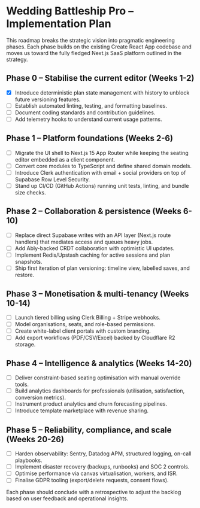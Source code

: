 # Wedding Battleship Pro – Implementation Plan

This roadmap breaks the strategic vision into pragmatic engineering phases. Each phase
builds on the existing Create React App codebase and moves us toward the fully fledged
Next.js SaaS platform outlined in the strategy.

## Phase 0 – Stabilise the current editor (Weeks 1-2)
- [x] Introduce deterministic plan state management with history to unblock
      future versioning features.
- [ ] Establish automated linting, testing, and formatting baselines.
- [ ] Document coding standards and contribution guidelines.
- [ ] Add telemetry hooks to understand current usage patterns.

## Phase 1 – Platform foundations (Weeks 2-6)
- [ ] Migrate the UI shell to Next.js 15 App Router while keeping the seating
      editor embedded as a client component.
- [ ] Convert core modules to TypeScript and define shared domain models.
- [ ] Introduce Clerk authentication with email + social providers on top of
      Supabase Row Level Security.
- [ ] Stand up CI/CD (GitHub Actions) running unit tests, linting, and bundle
      size checks.

## Phase 2 – Collaboration & persistence (Weeks 6-10)
- [ ] Replace direct Supabase writes with an API layer (Next.js route handlers)
      that mediates access and queues heavy jobs.
- [ ] Add Ably-backed CRDT collaboration with optimistic UI updates.
- [ ] Implement Redis/Upstash caching for active sessions and plan snapshots.
- [ ] Ship first iteration of plan versioning: timeline view, labelled saves,
      and restore.

## Phase 3 – Monetisation & multi-tenancy (Weeks 10-14)
- [ ] Launch tiered billing using Clerk Billing + Stripe webhooks.
- [ ] Model organisations, seats, and role-based permissions.
- [ ] Create white-label client portals with custom branding.
- [ ] Add export workflows (PDF/CSV/Excel) backed by Cloudflare R2 storage.

## Phase 4 – Intelligence & analytics (Weeks 14-20)
- [ ] Deliver constraint-based seating optimisation with manual override tools.
- [ ] Build analytics dashboards for professionals (utilisation, satisfaction,
      conversion metrics).
- [ ] Instrument product analytics and churn forecasting pipelines.
- [ ] Introduce template marketplace with revenue sharing.

## Phase 5 – Reliability, compliance, and scale (Weeks 20-26)
- [ ] Harden observability: Sentry, Datadog APM, structured logging, on-call
      playbooks.
- [ ] Implement disaster recovery (backups, runbooks) and SOC 2 controls.
- [ ] Optimise performance via canvas virtualisation, workers, and ISR.
- [ ] Finalise GDPR tooling (export/delete requests, consent flows).

Each phase should conclude with a retrospective to adjust the backlog based on
user feedback and operational insights.
